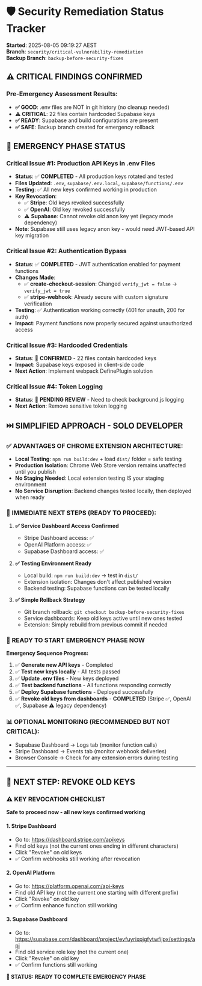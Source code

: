 # 🛡️ Security Remediation Status Tracker

**Started**: 2025-08-05 09:19:27 AEST  
**Branch**: `security/critical-vulnerability-remediation`  
**Backup Branch**: `backup-before-security-fixes`  

## ⚠️ CRITICAL FINDINGS CONFIRMED

### Pre-Emergency Assessment Results:
- **✅ GOOD**: .env files are NOT in git history (no cleanup needed)
- **⚠️ CRITICAL**: 22 files contain hardcoded Supabase keys 
- **✅ READY**: Supabase and build configurations are present
- **✅ SAFE**: Backup branch created for emergency rollback

## 🚨 EMERGENCY PHASE STATUS

### Critical Issue #1: Production API Keys in .env Files
- **Status**: ✅ **COMPLETED** - All production keys rotated and tested
- **Files Updated**: `.env`, `supabase/.env.local`, `supabase/functions/.env`
- **Testing**: ✅ All new keys confirmed working in production
- **Key Revocation**: 
  - ✅ **Stripe**: Old keys revoked successfully
  - ✅ **OpenAI**: Old key revoked successfully  
  - ⚠️ **Supabase**: Cannot revoke old anon key yet (legacy mode dependency)
- **Note**: Supabase still uses legacy anon key - would need JWT-based API key migration

### Critical Issue #2: Authentication Bypass
- **Status**: ✅ **COMPLETED** - JWT authentication enabled for payment functions
- **Changes Made**:
  - ✅ **create-checkout-session**: Changed `verify_jwt = false` → `verify_jwt = true`
  - ✅ **stripe-webhook**: Already secure with custom signature verification
- **Testing**: ✅ Authentication working correctly (401 for unauth, 200 for auth)
- **Impact**: Payment functions now properly secured against unauthorized access

### Critical Issue #3: Hardcoded Credentials  
- **Status**: 🔴 **CONFIRMED** - 22 files contain hardcoded keys
- **Impact**: Supabase keys exposed in client-side code
- **Next Action**: Implement webpack DefinePlugin solution

### Critical Issue #4: Token Logging
- **Status**: 🔴 **PENDING REVIEW** - Need to check background.js logging
- **Next Action**: Remove sensitive token logging

## ⏭️ SIMPLIFIED APPROACH - SOLO DEVELOPER

### ✅ **ADVANTAGES OF CHROME EXTENSION ARCHITECTURE:**
- **Local Testing**: `npm run build:dev` + load `dist/` folder = safe testing
- **Production Isolation**: Chrome Web Store version remains unaffected until you publish
- **No Staging Needed**: Local extension testing IS your staging environment
- **No Service Disruption**: Backend changes tested locally, then deployed when ready

### 🎯 **IMMEDIATE NEXT STEPS (READY TO PROCEED):**

1. **✅ Service Dashboard Access Confirmed**
   - Stripe Dashboard access: ✅ 
   - OpenAI Platform access: ✅
   - Supabase Dashboard access: ✅

2. **✅ Testing Environment Ready**
   - Local build: `npm run build:dev` → test in `dist/`
   - Extension isolation: Changes don't affect published version
   - Backend testing: Supabase functions can be tested locally

3. **✅ Simple Rollback Strategy**
   - Git branch rollback: `git checkout backup-before-security-fixes`
   - Service dashboards: Keep old keys active until new ones tested
   - Extension: Simply rebuild from previous commit if needed

### 🚀 **READY TO START EMERGENCY PHASE NOW**

**Emergency Sequence Progress:**
1. ✅ **Generate new API keys** - Completed
2. ✅ **Test new keys locally** - All tests passed  
3. ✅ **Update .env files** - New keys deployed
4. ✅ **Test backend functions** - All functions responding correctly
5. ✅ **Deploy Supabase functions** - Deployed successfully
6. ✅ **Revoke old keys from dashboards** - **COMPLETED** (Stripe ✅, OpenAI ✅, Supabase ⚠️ legacy dependency)

### 📊 **OPTIONAL MONITORING (RECOMMENDED BUT NOT CRITICAL):**
- Supabase Dashboard → Logs tab (monitor function calls)
- Stripe Dashboard → Events tab (monitor webhook deliveries)  
- Browser Console → Check for any extension errors during testing

---

## 🎯 **NEXT STEP: REVOKE OLD KEYS**

### ⚠️ **KEY REVOCATION CHECKLIST**

**Safe to proceed now - all new keys confirmed working**

#### 1. Stripe Dashboard
- Go to: https://dashboard.stripe.com/apikeys
- Find old keys (not the current ones ending in different characters)
- Click "Revoke" on old keys
- ✅ Confirm webhooks still working after revocation

#### 2. OpenAI Platform
- Go to: https://platform.openai.com/api-keys
- Find old API key (not the current one starting with different prefix)
- Click "Revoke" on old key
- ✅ Confirm enhance function still working

#### 3. Supabase Dashboard  
- Go to: https://supabase.com/dashboard/project/evfuyrixpjgfytwfijpx/settings/api
- Find old service role key (not the current one)
- Click "Revoke" on old key
- ✅ Confirm functions still working

**🚀 STATUS: READY TO COMPLETE EMERGENCY PHASE**